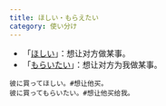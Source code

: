 ```yaml
---
title: ほしい・もらえたい
category: 使い分け
---
```


- 「[ほしい](hosii)」：想让对方做某事。
- 「[もらいたい](morau)」：想让对方为我做某事。

```example
彼に買ってほしい。#想让他买。
彼に買ってもらいたい。#想让他买给我。
```
